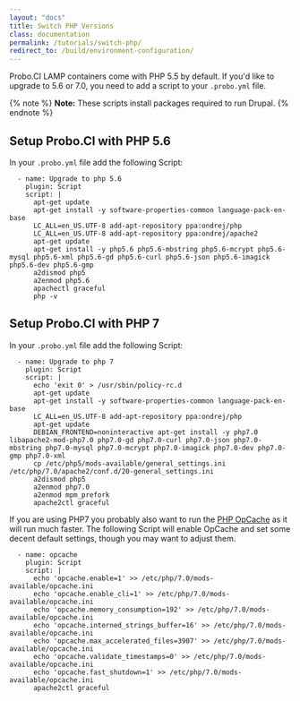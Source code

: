 ```yaml
---
layout: "docs"
title: Switch PHP Versions
class: documentation
permalink: /tutorials/switch-php/
redirect_to: /build/environment-configuration/
---
```

Probo.CI LAMP containers come with PHP 5.5 by default. If you'd like to upgrade to 5.6 or 7.0, you need to add a script to your `.probo.yml` file.

{% note %}
**Note:** These scripts install packages required to run Drupal.
{% endnote %}

## Setup Probo.CI with PHP 5.6

In your `.probo.yml` file add the following Script:

```
  - name: Upgrade to php 5.6
    plugin: Script
    script: |
      apt-get update
      apt-get install -y software-properties-common language-pack-en-base
      LC_ALL=en_US.UTF-8 add-apt-repository ppa:ondrej/php
      LC_ALL=en_US.UTF-8 add-apt-repository ppa:ondrej/apache2
      apt-get update
      apt-get install -y php5.6 php5.6-mbstring php5.6-mcrypt php5.6-mysql php5.6-xml php5.6-gd php5.6-curl php5.6-json php5.6-imagick php5.6-dev php5.6-gmp
      a2dismod php5
      a2enmod php5.6
      apachectl graceful
      php -v
```

## Setup Probo.CI with PHP 7

In your `.probo.yml` file add the following Script:

```
  - name: Upgrade to php 7
    plugin: Script
    script: |
      echo 'exit 0' > /usr/sbin/policy-rc.d
      apt-get update
      apt-get install -y software-properties-common language-pack-en-base
      LC_ALL=en_US.UTF-8 add-apt-repository ppa:ondrej/php
      apt-get update
      DEBIAN_FRONTEND=noninteractive apt-get install -y php7.0 libapache2-mod-php7.0 php7.0-gd php7.0-curl php7.0-json php7.0-mbstring php7.0-mysql php7.0-mcrypt php7.0-imagick php7.0-dev php7.0-gmp php7.0-xml
      cp /etc/php5/mods-available/general_settings.ini /etc/php/7.0/apache2/conf.d/20-general_settings.ini
      a2dismod php5
      a2enmod php7.0
      a2enmod mpm_prefork
      apache2ctl graceful
```

If you are using PHP7 you probably also want to run the [PHP OpCache](http://php.net/manual/en/book.opcache.php) as it will run much faster. The following Script will enable OpCache and set some decent default settings, though you may want to adjust them.

```
  - name: opcache
    plugin: Script
    script: |
      echo 'opcache.enable=1' >> /etc/php/7.0/mods-available/opcache.ini
      echo 'opcache.enable_cli=1' >> /etc/php/7.0/mods-available/opcache.ini
      echo 'opcache.memory_consumption=192' >> /etc/php/7.0/mods-available/opcache.ini
      echo 'opcache.interned_strings_buffer=16' >> /etc/php/7.0/mods-available/opcache.ini
      echo 'opcache.max_accelerated_files=3907' >> /etc/php/7.0/mods-available/opcache.ini
      echo 'opcache.validate_timestamps=0' >> /etc/php/7.0/mods-available/opcache.ini
      echo 'opcache.fast_shutdown=1' >> /etc/php/7.0/mods-available/opcache.ini
      apache2ctl graceful
```
